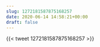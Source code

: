 ```yaml
---
slug: 1272181587875168257
date: 2020-06-14 14:58:21+00:00
draft: false
---
```


{{< tweet 1272181587875168257 >}}
